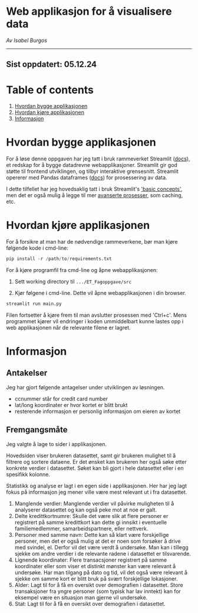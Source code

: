 Web applikasjon for å visualisere data
==============================
*Av Isabel Burgos*

----
Sist oppdatert: 05.12.24
----

# Table of contents
1. [Hvordan bygge applikasjonen](#hvordan-bygge-applikasjonen)
2. [Hvordan kjøre applikasjonen](#hvordan-kjøre-applikasjonen)
3. [Informasjon](#informasjon)


# Hvordan bygge applikasjonen
For å løse denne oppgaven har jeg tatt i bruk rammeverket Streamlit ([docs](https://docs.streamlit.io/)), et redskap for å bygge datadrevne webapplikasjoner. Streamlit gir god støtte til frontend utviklingen, og tilbyr interaktive grensesnitt. Streamlit opererer med Pandas dataframes ([docs](https://pandas.pydata.org/docs/reference/frame.html)) for prosessering av data.

I dette tilfellet har jeg hovedsaklig tatt i bruk Streamlit's ['basic concepts'](https://docs.streamlit.io/get-started/fundamentals/main-concepts), men det er også mulig å legge til mer [avanserte prosesser](https://docs.streamlit.io/get-started/fundamentals/advanced-concepts), som caching, etc.

# Hvordan kjøre applikasjonen
For å forsikre at man har de nødvendige rammeverkene, bør man kjøre følgende kode i cmd-line:
```python
pip install -r /path/to/requirements.txt
```

For å kjøre programfil fra cmd-line og åpne webapplikasjonen:
1. Sett working directory til `.../ET_Fagoppgave/src`

2. Kjør følgene i cmd-line. Dette vil åpne webapplikasjonen i din browser.
```python
streamlit run main.py
```

Filen fortsetter å kjøre frem til man avslutter prosessen med 'Ctrl+c'. Mens programmet kjører vil endringer i koden ummiddelbart kunne lastes opp i web applikasjonen når de relevante filene er lagret. 

# Informasjon
## Antakelser
Jeg har gjort følgende antagelser under utviklingen av løsningen.
- ccnummer står for credit card number
- lat/long koordinater er hvor kortet er blitt brukt
- resterende informasjon er personlig informasjon om eieren av kortet

## Fremgangsmåte
Jeg valgte å lage to sider i applikasjonen. 

Hovedsiden viser brukeren datasettet, samt gir brukeren mulighet til å filtrere og sortere dataene. Er det ønsket kan brukeren her også søke etter konkrete verdier i datasettet. Søket kan bli gjort i hele datasettet eller i en spesifikk kolonne.

Statistikk og analyse er lagt i en egen side i applikasjonen. Her har jeg lagt fokus på informasjon jeg mener ville være mest relevant ut i fra datasettet.
1. Manglende verdier: Manglende verdier vil påvirke muligheten til å analyserer datasettet og kan også peke mot at noe er galt.
2. Delte kredittkortnumre: Skulle det være slik at flere personer er registrert på samme kredittkort kan dette gi innsikt i eventuelle familiemedlemmer, samarbeidspartnere, eller nettverk.
3. Personer med samme navn: Dette kan så klart være forskjellige personer, men det er også mulig at det er noen som forsøker å drive med svindel, el. Derfor vil det være verdt å undersøke. Man kan i tillegg sjekke om andre verdier i de relevante radene i datasettet er tilsvarende.
4. Lignende koordinater: Flere transacsjoner registrert på samme koordinater eller som viser et distinkt mønster kan være relevant å undersøke. Har man tilgang på dato og tid, vil det også være relevant å sjekke om samme kort er blitt bruk på svært forskjellige lokasjoner.
5. Alder: Lagt til for å få en oversikt over demografien i datasettet. Store transaksjoner fra yngre personer (som typisk har lav inntekt) kan for eksempel være en situasjon man gjerne vil undersøke.
6. Stat: Lagt til for å få en oversikt over demografien i datasettet.
